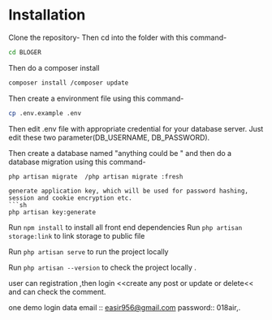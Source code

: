 # Installation
Clone the repository-
Then cd into the folder with this command-
```sh
cd BLOGER
```
Then do a composer install
```sh
composer install /composer update
```
Then create a environment file using this command-
```sh
cp .env.example .env
```
Then edit .env file with appropriate credential for your database server. Just edit these two parameter(DB_USERNAME, DB_PASSWORD).

Then create a database named "anything could be " and then do a database migration using this command-
```sh
php artisan migrate  /php artisan migrate :fresh
```
```
generate application key, which will be used for password hashing, session and cookie encryption etc.
```sh
php artisan key:generate
```
Run ``` npm install ``` to install all front end dependencies
Run ``` php artisan storage:link ``` to link storage to public file

Run ``` php artisan serve ``` to run the project locally 

Run ``` php artisan --version ``` to check the project locally .

user can registration ,then login <<create any post or update or delete<< and can check the comment. 

one demo login data
email   :: easir956@gmail.com
password:: 018air,.








